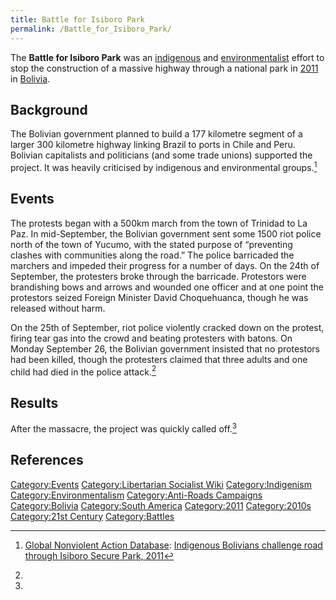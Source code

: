 ```yaml
---
title: Battle for Isiboro Park
permalink: /Battle_for_Isiboro_Park/
---
```


The **Battle for Isiboro Park** was an
[indigenous](Indigenism "wikilink") and
[environmentalist](Environmentalism "wikilink") effort to stop the
construction of a massive highway through a national park in
[2011](Timeline_of_Libertarian_Socialism_in_South_America "wikilink") in
[Bolivia](Bolivia "wikilink").

## Background

The Bolivian government planned to build a 177 kilometre segment of a
larger 300 kilometre highway linking Brazil to ports in Chile and Peru.
Bolivian capitalists and politicians (and some trade unions) supported
the project. It was heavily criticised by indigenous and environmental
groups.[^1]

## Events

The protests began with a 500km march from the town of Trinidad to La
Paz. In mid-September, the Bolivian government sent some 1500 riot
police north of the town of Yucumo, with the stated purpose of
“preventing clashes with communities along the road.” The police
barricaded the marchers and impeded their progress for a number of days.
On the 24th of September, the protesters broke through the barricade.
Protestors were brandishing bows and arrows and wounded one officer and
at one point the protestors seized Foreign Minister David Choquehuanca,
though he was released without harm.

On the 25th of September, riot police violently cracked down on the
protest, firing tear gas into the crowd and beating protesters with
batons. On Monday September 26, the Bolivian government insisted that no
protestors had been killed, though the protesters claimed that three
adults and one child had died in the police attack.[^2]

## Results

After the massacre, the project was quickly called off.[^3]

## References

<references />

[Category:Events](Category:Events "wikilink") [Category:Libertarian
Socialist Wiki](Category:Libertarian_Socialist_Wiki "wikilink")
[Category:Indigenism](Category:Indigenism "wikilink")
[Category:Environmentalism](Category:Environmentalism "wikilink")
[Category:Anti-Roads
Campaigns](Category:Anti-Roads_Campaigns "wikilink")
[Category:Bolivia](Category:Bolivia "wikilink") [Category:South
America](Category:South_America "wikilink")
[Category:2011](Category:2011 "wikilink")
[Category:2010s](Category:2010s "wikilink") [Category:21st
Century](Category:21st_Century "wikilink")
[Category:Battles](Category:Battles "wikilink")

[^1]: [Global Nonviolent Action
    Database](Global_Nonviolent_Action_Database "wikilink"): [Indigenous
    Bolivians challenge road through Isiboro Secure Park,
    2011](https://nvdatabase.swarthmore.edu/content/indigenous-bolivians-challenge-road-through-isiboro-secure-park-2011)

[^2]:

[^3]: